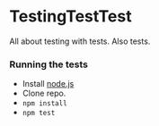 # TestingTestTest

All about testing with tests. Also tests.

### Running the tests

* Install [node.js](https://nodejs.org/en/)
* Clone repo.
* `npm install`
* `npm test`
